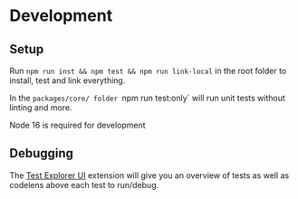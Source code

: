 # Development

## Setup

Run `npm run inst && npm test && npm run link-local` in the root folder to install, test and link everything.

In the `packages/core/ folder `npm run test:only` will run unit tests without linting and more.

Node 16 is required for development

## Debugging

The [Test Explorer UI](https://marketplace.visualstudio.com/items?itemName=hbenl.vscode-test-explorer) extension will give you an overview of tests as well as codelens above each test to run/debug.